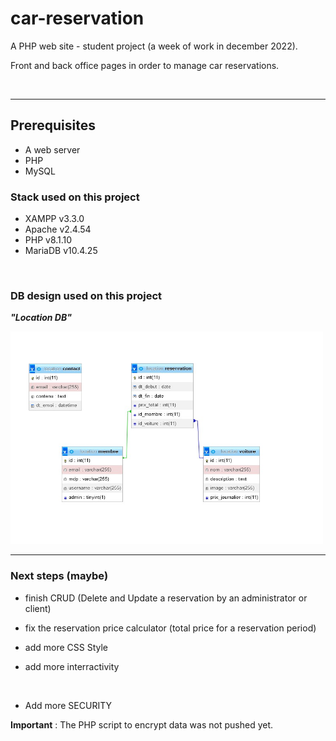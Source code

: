# car-reservation
A PHP web site - student project (a week of work in december 2022).

Front and back office pages in order to manage car reservations.

&nbsp;

---

## Prerequisites
- A web server
- PHP
- MySQL

### Stack used on this project
- XAMPP v3.3.0
- Apache v2.4.54
- PHP v8.1.10
- MariaDB v10.4.25

&nbsp;

### DB design used on this project
***"Location DB"***

<img src="./tools/location-db-design.jpg" width="500" height="340">

---

### Next steps (maybe)

- finish CRUD (Delete and Update a reservation by an administrator or client)

- fix the reservation price calculator (total price for a reservation period)
- add more CSS Style
- add more interractivity

&nbsp;

- Add more SECURITY

**Important** : The PHP script to encrypt data was not pushed yet.